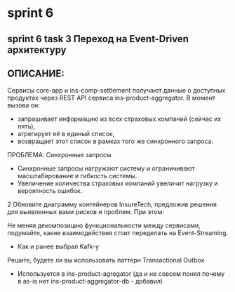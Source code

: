 # sprint 6 
## sprint 6 task 3 Переход на Event-Driven архитектуру
## ОПИСАНИЕ:
Сервисы core-app и ins-comp-settlement получают данные о доступных продуктах через REST API сервиса ins-product-aggregator. В момент вызова он:
- запрашивает информацию из всех страховых компаний (сейчас их пять),
- агрегирует её в единый список,
- возвращает этот список в рамках того же синхронного запроса.

ПРОБЛЕМА: Синхронные запросы
- Синхронные запросы нагружают систему и ограничивают масштабирование и гибкость системы.
- Увеличение количества страховых компаний увеличит нагрузку и вероятность ошибок.

 
2 Обновите диаграмму контейнеров InsureTech, предложив решения для выявленных вами рисков и проблем. При этом:

Не меняя декомпозицию функциональности между сервисами, подумайте, какие взаимодействия стоит переделать на Event-Streaming.

- Как и ранее выбрал Kafk-у

Решите, будете ли вы использовать паттерн Transactional Outbox

- Используется в ins-product-agregator (да и не совсем понял почему в as-is нет ins-product-aggregator-db - добавил)

